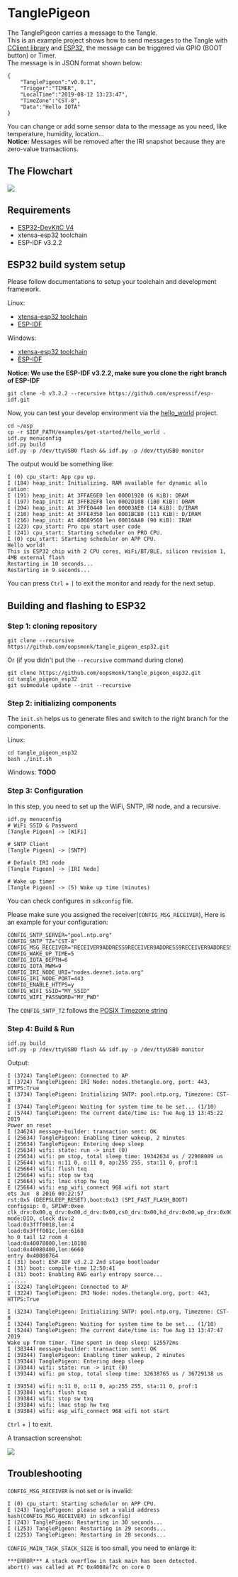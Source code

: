 # TanglePigeon 

The TanglePigeon carries a message to the Tangle.   
This is an example project shows how to send messages to the Tangle with [CClient library](https://github.com/iotaledger/entangled/tree/develop/cclient) and [ESP32](https://en.wikipedia.org/wiki/ESP32), the message can be triggered via GPIO (BOOT button) or Timer.  
The message is in JSON format shown below:  

```
{
    "TanglePigeon":"v0.0.1",
    "Trigger":"TIMER",
    "LocalTime":"2019-08-12 13:23:47",
    "TimeZone":"CST-8",
    "Data":"Hello IOTA"
}
```

You can change or add some sensor data to the message as you need, like temperature, humidity, location...  
**Notice:** Messages will be removed after the IRI snapshot because they are zero-value transactions.  

## The Flowchart  

![](https://raw.githubusercontent.com/oopsmonk/tangle_pigeon_esp32/master/images/tangle_pigeon.png)

## Requirements  

* [ESP32-DevKitC V4](https://docs.espressif.com/projects/esp-idf/en/v3.2.2/get-started/get-started-devkitc.html#esp32-devkitc-v4-getting-started-guide)
* xtensa-esp32 toolchain
* ESP-IDF v3.2.2

## ESP32 build system setup  

Please follow documentations to setup your toolchain and development framework.

Linux:  
* [xtensa-esp32 toolchain](https://docs.espressif.com/projects/esp-idf/en/v3.2.2/get-started-cmake/linux-setup.html) 
* [ESP-IDF](https://docs.espressif.com/projects/esp-idf/en/v3.2.2/get-started-cmake/index.html#get-esp-idf) 

Windows:
* [xtensa-esp32 toolchain](https://docs.espressif.com/projects/esp-idf/en/v3.2.2/get-started-cmake/windows-setup.html#standard-setup-of-toolchain-for-windows-cmake) 
* [ESP-IDF](https://docs.espressif.com/projects/esp-idf/en/v3.2.2/get-started-cmake/index.html#windows-command-prompt) 

**Notice: We use the ESP-IDF v3.2.2, make sure you clone the right branch of ESP-IDF**

```
git clone -b v3.2.2 --recursive https://github.com/espressif/esp-idf.git
```


Now, you can test your develop environment via the [hello_world](https://github.com/espressif/esp-idf/tree/release/v3.2/examples/get-started/hello_world) project.  

```shell
cd ~/esp
cp -r $IDF_PATH/examples/get-started/hello_world .
idf.py menuconfig
idf.py build
idf.py -p /dev/ttyUSB0 flash && idf.py -p /dev/ttyUSB0 monitor
```

The output would be something like:  

```shell
I (0) cpu_start: App cpu up.
I (184) heap_init: Initializing. RAM available for dynamic allo
cation:
I (191) heap_init: At 3FFAE6E0 len 00001920 (6 KiB): DRAM
I (197) heap_init: At 3FFB2EF8 len 0002D108 (180 KiB): DRAM
I (204) heap_init: At 3FFE0440 len 00003AE0 (14 KiB): D/IRAM
I (210) heap_init: At 3FFE4350 len 0001BCB0 (111 KiB): D/IRAM
I (216) heap_init: At 40089560 len 00016AA0 (90 KiB): IRAM
I (223) cpu_start: Pro cpu start user code
I (241) cpu_start: Starting scheduler on PRO CPU.
I (0) cpu_start: Starting scheduler on APP CPU.
Hello world!
This is ESP32 chip with 2 CPU cores, WiFi/BT/BLE, silicon revision 1, 4MB external flash
Restarting in 10 seconds...
Restarting in 9 seconds...
```

You can press `Ctrl` + `]` to exit the monitor and ready for the next setup.  

## Building and flashing to ESP32

### Step 1: cloning repository  

```shell
git clone --recursive https://github.com/oopsmonk/tangle_pigeon_esp32.git
```

Or (if you didn't put the `--recursive` command during clone)  

```shell
git clone https://github.com/oopsmonk/tangle_pigeon_esp32.git
cd tangle_pigeon_esp32
git submodule update --init --recursive
```

### Step 2: initializing components

The `init.sh` helps us to generate files and switch to the right branch for the components.  

Linux:

```shell
cd tangle_pigeon_esp32
bash ./init.sh
```

Windows: **TODO**  

### Step 3: Configuration  

In this step, you need to set up the WiFi, SNTP, IRI node, and a recursive.  

```
idf.py menuconfig
# WiFi SSID & Password
[Tangle Pigeon] -> [WiFi]

# SNTP Client
[Tangle Pigeon] -> [SNTP]

# Default IRI node
[Tangle Pigeon] -> [IRI Node]

# Wake up timer
[Tangle Pigeon] -> (5) Wake up time (minutes)

```

You can check configures in `sdkconfig` file.  

Please make sure you assigned the receiver(`CONFIG_MSG_RECEIVER`), Here is an example for your configuration:  

```shell
CONFIG_SNTP_SERVER="pool.ntp.org"
CONFIG_SNTP_TZ="CST-8" 
CONFIG_MSG_RECEIVER="RECEIVER9ADDRESS9RECEIVER9ADDRESS9RECEIVER9ADDRESS9RECEIVER9ADDRESS9RECEIVER9ADDR"
CONFIG_WAKE_UP_TIME=5
CONFIG_IOTA_DEPTH=6
CONFIG_IOTA_MWM=9
CONFIG_IRI_NODE_URI="nodes.devnet.iota.org"
CONFIG_IRI_NODE_PORT=443
CONFIG_ENABLE_HTTPS=y
CONFIG_WIFI_SSID="MY_SSID"
CONFIG_WIFI_PASSWORD="MY_PWD"
```

The `CONFIG_SNTP_TZ` follows the [POSIX Timezone string](https://github.com/nayarsystems/posix_tz_db/blob/master/zones.json)  

### Step 4: Build & Run

```shell
idf.py build
idf.py -p /dev/ttyUSB0 flash && idf.py -p /dev/ttyUSB0 monitor
```

Output:  
```shell
I (3724) TanglePigeon: Connected to AP
I (3724) TanglePigeon: IRI Node: nodes.thetangle.org, port: 443, HTTPS:True
I (3734) TanglePigeon: Initializing SNTP: pool.ntp.org, Timezone: CST-8
I (3744) TanglePigeon: Waiting for system time to be set... (1/10)
I (5744) TanglePigeon: The current date/time is: Tue Aug 13 13:45:22 2019
Power on reset
I (24624) message-builder: transaction sent: OK
I (25634) TanglePigeon: Enabling timer wakeup, 2 minutes
I (25634) TanglePigeon: Entering deep sleep
I (25634) wifi: state: run -> init (0)
I (25634) wifi: pm stop, total sleep time: 19342634 us / 22908089 us
I (25644) wifi: n:11 0, o:11 0, ap:255 255, sta:11 0, prof:1
I (25664) wifi: flush txq
I (25664) wifi: stop sw txq
I (25664) wifi: lmac stop hw txq
E (25664) wifi: esp_wifi_connect 968 wifi not start
ets Jun  8 2016 00:22:57
rst:0x5 (DEEPSLEEP_RESET),boot:0x13 (SPI_FAST_FLASH_BOOT)
configsip: 0, SPIWP:0xee
clk_drv:0x00,q_drv:0x00,d_drv:0x00,cs0_drv:0x00,hd_drv:0x00,wp_drv:0x00
mode:DIO, clock div:2
load:0x3fff0018,len:4
load:0x3fff001c,len:6160
ho 0 tail 12 room 4
load:0x40078000,len:10180
load:0x40080400,len:6660
entry 0x40080764
I (31) boot: ESP-IDF v3.2.2 2nd stage bootloader
I (31) boot: compile time 12:50:41
I (31) boot: Enabling RNG early entropy source...
......
I (3224) TanglePigeon: Connected to AP
I (3224) TanglePigeon: IRI Node: nodes.thetangle.org, port: 443, HTTPS:True

I (3234) TanglePigeon: Initializing SNTP: pool.ntp.org, Timezone: CST-8
I (3244) TanglePigeon: Waiting for system time to be set... (1/10)
I (5244) TanglePigeon: The current date/time is: Tue Aug 13 13:47:47 2019
Wake up from timer. Time spent in deep sleep: 125572ms
I (38344) message-builder: transaction sent: OK
I (39344) TanglePigeon: Enabling timer wakeup, 2 minutes
I (39344) TanglePigeon: Entering deep sleep
I (39344) wifi: state: run -> init (0)
I (39344) wifi: pm stop, total sleep time: 32638765 us / 36729138 us

I (39354) wifi: n:11 0, o:11 0, ap:255 255, sta:11 0, prof:1
I (39384) wifi: flush txq
I (39384) wifi: stop sw txq
I (39384) wifi: lmac stop hw txq
E (39384) wifi: esp_wifi_connect 968 wifi not start
```

`Ctrl` + `]` to exit.  

A transaction screenshot:  

![](https://raw.githubusercontent.com/oopsmonk/tangle_pigeon_esp32/master/images/transaction_screenshot.png)  


## Troubleshooting

`CONFIG_MSG_RECEIVER` is not set or is invalid:  
```shell
I (0) cpu_start: Starting scheduler on APP CPU.
E (243) TanglePigeon: please set a valid address hash(CONFIG_MSG_RECEIVER) in sdkconfig!
I (243) TanglePigeon: Restarting in 30 seconds...
I (1253) TanglePigeon: Restarting in 29 seconds...
I (2253) TanglePigeon: Restarting in 28 seconds...
```

`CONFIG_MAIN_TASK_STACK_SIZE` is too small, you need to enlarge it:  
```shell
***ERROR*** A stack overflow in task main has been detected.
abort() was called at PC 0x4008af7c on core 0
```
